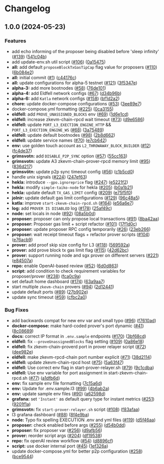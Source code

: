 # Changelog

## 1.0.0 (2024-05-23)


### Features

* add echo informing of the proposer being disabled before 'sleep infinity' ([#139](https://github.com/Somchai99/simple-taiko-node/issues/139)) ([541c04b](https://github.com/Somchai99/simple-taiko-node/commit/541c04b8348e2ad39b87dba3546aeebd9d604529))
* add update-env.sh util script ([#106](https://github.com/Somchai99/simple-taiko-node/issues/106)) ([0a15475](https://github.com/Somchai99/simple-taiko-node/commit/0a15475e43c6d68bf053cce1f0ed277cd9149ea8))
* **all:** add default `proposeBlockTxGasTipCap` flag value for proposers ([#110](https://github.com/Somchai99/simple-taiko-node/issues/110)) ([6b084e2](https://github.com/Somchai99/simple-taiko-node/commit/6b084e26be97b9c3566d94ed0eceaf33e88103e4))
* **all:** initial commit ([#1](https://github.com/Somchai99/simple-taiko-node/issues/1)) ([c44176c](https://github.com/Somchai99/simple-taiko-node/commit/c44176c6c5c017ceb5d945d3a8d348ee2b67d30a))
* **all:** update configurations for alpha-5 testnet ([#121](https://github.com/Somchai99/simple-taiko-node/issues/121)) ([3f5347e](https://github.com/Somchai99/simple-taiko-node/commit/3f5347e9a308ee37a3c7861d02b5705e7c4b66a7))
* **alpha-3:** add more bootnodes ([#58](https://github.com/Somchai99/simple-taiko-node/issues/58)) ([76de101](https://github.com/Somchai99/simple-taiko-node/commit/76de101a175c9185421da22579f90dabb9ea1f38))
* **alpha-4:** add Eldfell network configs ([#67](https://github.com/Somchai99/simple-taiko-node/issues/67)) ([d34b96b](https://github.com/Somchai99/simple-taiko-node/commit/d34b96b062d19a0562398202aca2b597e81f6a5b))
* **alpha-6:** add `Katla` network configs ([#158](https://github.com/Somchai99/simple-taiko-node/issues/158)) ([bf1d2a2](https://github.com/Somchai99/simple-taiko-node/commit/bf1d2a2b59bcdb6f702d3cb56ac6781ed134ea88))
* **chore:** update docker-compose configurations ([#53](https://github.com/Somchai99/simple-taiko-node/issues/53)) ([3ee89e7](https://github.com/Somchai99/simple-taiko-node/commit/3ee89e7bd47dfc0c640298641e434f253169eec9))
* docker-compose.yml formatting ([#225](https://github.com/Somchai99/simple-taiko-node/issues/225)) ([0ca3155](https://github.com/Somchai99/simple-taiko-node/commit/0ca3155fc29840857204e6c0a32e73eb6eafb78f))
* **eldfell:** add `PROVE_UNASSIGNED_BLOCKS` env ([#69](https://github.com/Somchai99/simple-taiko-node/issues/69)) ([1d6e1cd](https://github.com/Somchai99/simple-taiko-node/commit/1d6e1cd5be8fe55568ff349cf0ca3ef16440f835))
* **eldfell:** increase zkevm-chain-rpcd wait timeout ([#73](https://github.com/Somchai99/simple-taiko-node/issues/73)) ([d9e6586](https://github.com/Somchai99/simple-taiko-node/commit/d9e6586bbb941095e60ac6e506622d9a7139df2a))
* **eldfell:** update `PORT_L3_EXECTION_ENGINE_HTTP` && `PORT_L3_EXECTION_ENGINE_WS` ([#68](https://github.com/Somchai99/simple-taiko-node/issues/68)) ([3a75489](https://github.com/Somchai99/simple-taiko-node/commit/3a75489a28b3c3cde17462f0bd4fdef04a680c01))
* **eldfell:** update default bootnodes ([#98](https://github.com/Somchai99/simple-taiko-node/issues/98)) ([2b8d662](https://github.com/Somchai99/simple-taiko-node/commit/2b8d6620dc2e8ae146cc9812ca02fc9bfe96ad24))
* **eldfell:** update service names ([#70](https://github.com/Somchai99/simple-taiko-node/issues/70)) ([e7cb642](https://github.com/Somchai99/simple-taiko-node/commit/e7cb6425bbf7d1c5972888c33f1bd70d573c1c96))
* **env:** use golden touch account as `L2_THROWAWAY_BLOCK_BUILDER` ([#12](https://github.com/Somchai99/simple-taiko-node/issues/12)) ([fc4de37](https://github.com/Somchai99/simple-taiko-node/commit/fc4de37d2b16a9c3b2c2c963bf4809395cc7482f))
* **grimsvotn:** add `DISABLE_P2P_SYNC` option ([#57](https://github.com/Somchai99/simple-taiko-node/issues/57)) ([55cc163](https://github.com/Somchai99/simple-taiko-node/commit/55cc16384591b5b84f14f0ce3ea55a7a36125ebe))
* **grimsvotn:** update A3 zkevm-chain-prover-rpcd memory limit ([#95](https://github.com/Somchai99/simple-taiko-node/issues/95)) ([836d217](https://github.com/Somchai99/simple-taiko-node/commit/836d217185be902d769cff2f7a2b0ca536d75e44))
* **grímsvötn:** update p2p sync timeout config ([#56](https://github.com/Somchai99/simple-taiko-node/issues/56)) ([c1b5cd0](https://github.com/Somchai99/simple-taiko-node/commit/c1b5cd02bff6f8502b0a842ab2b89f72babfcbec))
* handle unix signals ([#224](https://github.com/Somchai99/simple-taiko-node/issues/224)) ([247ef63](https://github.com/Somchai99/simple-taiko-node/commit/247ef6382e17f9f1aa381440348dc4d13e3c2558))
* **hekla:** introduce `--gpo.ignoreprice` flag ([#247](https://github.com/Somchai99/simple-taiko-node/issues/247)) ([e5221f2](https://github.com/Somchai99/simple-taiko-node/commit/e5221f24a418cb6fa49b95a41c15edcedefa0779))
* **hekla:** modify `simple-taiko-node` for hekla  ([#205](https://github.com/Somchai99/simple-taiko-node/issues/205)) ([b0a1b21](https://github.com/Somchai99/simple-taiko-node/commit/b0a1b211a8d1e6610ea3ad8c31594faba4adc37d))
* **hekla:** update default `TX_GAS_LIMIT` config ([#209](https://github.com/Somchai99/simple-taiko-node/issues/209)) ([e75f5f0](https://github.com/Somchai99/simple-taiko-node/commit/e75f5f05027c59e17d0b31122119ede035f6f2b6))
* **jolnir:** update default gas limit configurations ([#129](https://github.com/Somchai99/simple-taiko-node/issues/129)) ([96c48a5](https://github.com/Somchai99/simple-taiko-node/commit/96c48a5b2c3a5b8f42e5a29305482de46644305b))
* **katla:** improve `start-zkevm-chain-rpcd.sh` ([#164](https://github.com/Somchai99/simple-taiko-node/issues/164)) ([e56a6e7](https://github.com/Somchai99/simple-taiko-node/commit/e56a6e754774f703817ea5213968c4c6f576bcd0))
* **log:** add `PROVER IS DISABLED` log ([#178](https://github.com/Somchai99/simple-taiko-node/issues/178)) ([25af49c](https://github.com/Somchai99/simple-taiko-node/commit/25af49c14687cc8345394f690f5c94ce8aa4c6ae))
* **node:** set locals in node ([#92](https://github.com/Somchai99/simple-taiko-node/issues/92)) ([08a5b0d](https://github.com/Somchai99/simple-taiko-node/commit/08a5b0d132bd16646dc8c10ee575ed0978f45a4c))
* **proposer:** proposer can only propose local transactions ([#91](https://github.com/Somchai99/simple-taiko-node/issues/91)) ([8ba42aa](https://github.com/Somchai99/simple-taiko-node/commit/8ba42aa089d356ea61f882f9dfc2a0091bde2476))
* **proposer:** Proposer gas limit + script refactor ([#101](https://github.com/Somchai99/simple-taiko-node/issues/101)) ([17f1d0c](https://github.com/Somchai99/simple-taiko-node/commit/17f1d0c495e146b8668c77e6c225605f586da4c3))
* **proposer:** update proposer RPC config temporarily ([#26](https://github.com/Somchai99/simple-taiko-node/issues/26)) ([23eb266](https://github.com/Somchai99/simple-taiko-node/commit/23eb266addf42fdd9e80ca2c7d66e400fc38c5dd))
* **proposer:** wait receipt timeout flags + refactor prover scripts ([#104](https://github.com/Somchai99/simple-taiko-node/issues/104)) ([e76acb9](https://github.com/Somchai99/simple-taiko-node/commit/e76acb94f888863d825b2c3f6c5be1c393552cac))
* **prover:** add proof skip size config for L3 ([#118](https://github.com/Somchai99/simple-taiko-node/issues/118)) ([569592a](https://github.com/Somchai99/simple-taiko-node/commit/569592a0c3d404a3fbfba99668b2cddd3b379429))
* **prover:** add prove block tx gas limit flag  ([#115](https://github.com/Somchai99/simple-taiko-node/issues/115)) ([42d62bc](https://github.com/Somchai99/simple-taiko-node/commit/42d62bc24b074b5c3ccdc79b227963d4fbaee1d3))
* **prover:** support running node and sgx prover on different servers ([#221](https://github.com/Somchai99/simple-taiko-node/issues/221)) ([e84507a](https://github.com/Somchai99/simple-taiko-node/commit/e84507acf1a280b2838f66b00e1948eba88c0f0e))
* **repo:** enable OpenAI-based review ([#52](https://github.com/Somchai99/simple-taiko-node/issues/52)) ([6d0d863](https://github.com/Somchai99/simple-taiko-node/commit/6d0d863b1341ee158da946ffa2c78d08afcc65c6))
* **script:** add condition to check requirement variables for proposer/prover ([#238](https://github.com/Somchai99/simple-taiko-node/issues/238)) ([fca0c9a](https://github.com/Somchai99/simple-taiko-node/commit/fca0c9ae061085f4d11b1abf9452b71f9ed58cbd))
* set default home dashboard ([#174](https://github.com/Somchai99/simple-taiko-node/issues/174)) ([63a9aa7](https://github.com/Somchai99/simple-taiko-node/commit/63a9aa7010b81da18e2a68dda767bf66e2020f05))
* start multiple `zkevm-chain` provers ([#94](https://github.com/Somchai99/simple-taiko-node/issues/94)) ([2d12441](https://github.com/Somchai99/simple-taiko-node/commit/2d12441c0743192701443c86bd337f463d609376))
* update default ports ([#89](https://github.com/Somchai99/simple-taiko-node/issues/89)) ([27b902e](https://github.com/Somchai99/simple-taiko-node/commit/27b902eee8dab2d1c3dea3a6fbb32b1907f6ab5f))
* update sync timeout ([#59](https://github.com/Somchai99/simple-taiko-node/issues/59)) ([cfbc2a0](https://github.com/Somchai99/simple-taiko-node/commit/cfbc2a02b95304382c424dd2c752646799647bc8))


### Bug Fixes

* add backwards compat for new env var and small typo ([#96](https://github.com/Somchai99/simple-taiko-node/issues/96)) ([f7610ad](https://github.com/Somchai99/simple-taiko-node/commit/f7610ad4902c2d23df45deab8678fe8d66d1b71e))
* **docker-compose:** make hard-coded prover's port dynamic ([#41](https://github.com/Somchai99/simple-taiko-node/issues/41)) ([8c08689](https://github.com/Somchai99/simple-taiko-node/commit/8c0868924adbb558fb2d6f2178923d95428b51d3))
* **docs:** correct IP format in `.env.sample` endpoints ([#170](https://github.com/Somchai99/simple-taiko-node/issues/170)) ([3bf68cd](https://github.com/Somchai99/simple-taiko-node/commit/3bf68cda84997082fb3ecdcc48d0aa668e4f9996))
* **eldfell:** fix `--proveUnassignedBlocks` flag setting ([#109](https://github.com/Somchai99/simple-taiko-node/issues/109)) ([0a86e18](https://github.com/Somchai99/simple-taiko-node/commit/0a86e18dfa0a038f8d36c8793870326e8fd4e96e))
* **eldfell:** fix zkevm-chain-proverd port in prover relayer script ([#72](https://github.com/Somchai99/simple-taiko-node/issues/72)) ([dee982e](https://github.com/Somchai99/simple-taiko-node/commit/dee982e27ee8a14dac09bb6b084fef804a8cd9d4))
* **eldfell:** make zkevm-rpcd-chain port number explicit ([#71](https://github.com/Somchai99/simple-taiko-node/issues/71)) ([38d2114](https://github.com/Somchai99/simple-taiko-node/commit/38d2114ca1e68a70e574f129c7fa3e02677d3904))
* **eldfell:** update zkevm-chain-rpcd host ([#75](https://github.com/Somchai99/simple-taiko-node/issues/75)) ([5a63f47](https://github.com/Somchai99/simple-taiko-node/commit/5a63f47ca5fce97fc32cfc05fbbb4ac8d3e39beb))
* **eldfell:** Use correct env flag in start-prover-relayer.sh ([#79](https://github.com/Somchai99/simple-taiko-node/issues/79)) ([9c1cdba](https://github.com/Somchai99/simple-taiko-node/commit/9c1cdba5d730ae3cc5ba50656d797e3db18d28b1))
* **eldfell:** Use env variable for port assignment in start-zkevm-chain-rpcd.sh ([#77](https://github.com/Somchai99/simple-taiko-node/issues/77)) ([a1dfb6d](https://github.com/Somchai99/simple-taiko-node/commit/a1dfb6d26fa35e43a9e81dca1f720d67224272a0))
* **env:** fix sample env file formatting ([7c15a6d](https://github.com/Somchai99/simple-taiko-node/commit/7c15a6d790abd09471cc4aeb23bcc1144525b93e))
* **env:** Update for .env.sample.l3 ([#99](https://github.com/Somchai99/simple-taiko-node/issues/99)) ([4b6ab2a](https://github.com/Somchai99/simple-taiko-node/commit/4b6ab2af4020bbde30b0c863706e1c6e82c97b2d))
* **env:** update sample env files ([#90](https://github.com/Somchai99/simple-taiko-node/issues/90)) ([a62598d](https://github.com/Somchai99/simple-taiko-node/commit/a62598d7fb026fbf0fc9d07ba408ff98cde8942c))
* **grafana:** set `'Instant'` as default query type for instant metrics ([#251](https://github.com/Somchai99/simple-taiko-node/issues/251)) ([9201f1a](https://github.com/Somchai99/simple-taiko-node/commit/9201f1aabf73b6ee97cb093d3517cb634df43ee6))
* **grimsvotn:** fix `start-prover-relayer.sh` script ([#108](https://github.com/Somchai99/simple-taiko-node/issues/108)) ([f83afaa](https://github.com/Somchai99/simple-taiko-node/commit/f83afaa6936981e94cda328336db5a92641157f7))
* l3 grafana dashboard ([#88](https://github.com/Somchai99/simple-taiko-node/issues/88)) ([8f4e9ba](https://github.com/Somchai99/simple-taiko-node/commit/8f4e9bab90de80bdc886c2e32ef4b13ccc6d8333))
* **node:** Typo fix spelling EXECUTION .env and yml files ([#119](https://github.com/Somchai99/simple-taiko-node/issues/119)) ([d5f46aa](https://github.com/Somchai99/simple-taiko-node/commit/d5f46aab36f90d352b48929eeb91d19270525da3))
* **proposer:** check enabled before args ([#255](https://github.com/Somchai99/simple-taiko-node/issues/255)) ([d54b0dd](https://github.com/Somchai99/simple-taiko-node/commit/d54b0dd0205a2709b0505cf5cc791889a2cdbe7e))
* **proposer:** fix proposer var ([#256](https://github.com/Somchai99/simple-taiko-node/issues/256)) ([d9afb56](https://github.com/Somchai99/simple-taiko-node/commit/d9afb56f9beb7b8dc26d7f13c4d8795bede8f771))
* **prover:** reorder script args ([#204](https://github.com/Somchai99/simple-taiko-node/issues/204)) ([df19538](https://github.com/Somchai99/simple-taiko-node/commit/df19538417978c8f822fe1b71b46cbbd8a041ecf))
* **repo:** fix openAI review workflow ([#54](https://github.com/Somchai99/simple-taiko-node/issues/54)) ([d8896cf](https://github.com/Somchai99/simple-taiko-node/commit/d8896cf2c0e94fb1c0da36a1cb9b2df658f5c17e))
* **script:** use docker internal port ([#45](https://github.com/Somchai99/simple-taiko-node/issues/45)) ([1ef326a](https://github.com/Somchai99/simple-taiko-node/commit/1ef326a8afbdceee159f051b6c35d3277750cab0))
* update docker-compose.yml for better p2p configuration ([#258](https://github.com/Somchai99/simple-taiko-node/issues/258)) ([bce9544](https://github.com/Somchai99/simple-taiko-node/commit/bce95442c8e2840ece0daca4138eea26e8e50e22))
